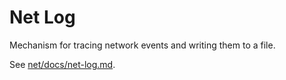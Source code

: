 # Net Log

Mechanism for tracing network events and writing them to a file.

See [net/docs/net-log.md](../docs/net-log.md).


